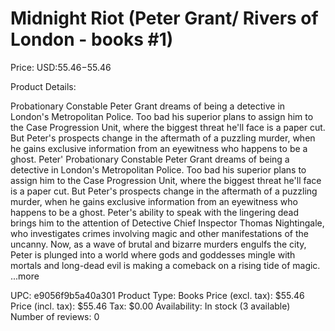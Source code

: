 # Midnight Riot (Peter Grant/ Rivers of London - books #1)

Price: USD:$55.46-$55.46

Product Details:

Probationary Constable Peter Grant dreams of being a detective in London's Metropolitan Police. Too bad his superior plans to assign him to the Case Progression Unit, where the biggest threat he'll face is a paper cut. But Peter's prospects change in the aftermath of a puzzling murder, when he gains exclusive information from an eyewitness who happens to be a ghost. Peter' Probationary Constable Peter Grant dreams of being a detective in London's Metropolitan Police. Too bad his superior plans to assign him to the Case Progression Unit, where the biggest threat he'll face is a paper cut. But Peter's prospects change in the aftermath of a puzzling murder, when he gains exclusive information from an eyewitness who happens to be a ghost. Peter's ability to speak with the lingering dead brings him to the attention of Detective Chief Inspector Thomas Nightingale, who investigates crimes involving magic and other manifestations of the uncanny. Now, as a wave of brutal and bizarre murders engulfs the city, Peter is plunged into a world where gods and goddesses mingle with mortals and long-dead evil is making a comeback on a rising tide of magic. ...more

UPC: e9056f9b5a40a301
Product Type: Books
Price (excl. tax): $55.46
Price (incl. tax): $55.46
Tax: $0.00
Availability: In stock (3 available)
Number of reviews: 0